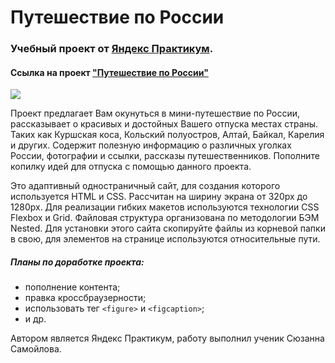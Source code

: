 # Путешествие по России 
### Учебный проект от [Яндекс Практикум](https://praktikum.yandex.ru/).  
#### Ссылка на проект ["Путешествие по России"](https://suzanne-samoilova.github.io/russian-travel/index.html) 
 
 ![](https://lamcdn.net/wonderzine.com/post_image-image/XnkpGrQcTs2WlJ3K5um8Jg-small.gif) 
 
Проект предлагает Вам окунуться в мини-путешествие по России, рассказывает о красивых и достойных Вашего отпуска местах страны. Таких как Куршская коса, Кольский полуостров, Алтай, Байкал, Карелия и других. Содержит полезную информацию о различных уголках России, фотографии и ссылки, рассказы путешественников. Пополните копилку идей для отпуска с помощью данного проекта. 
 
Это адаптивный одностраничный сайт, для создания которого используется HTML и CSS. Рассчитан на ширину экрана от 320px до 1280px. Для реализации гибких макетов используются технологии CSS Flexbox и Grid. Файловая структура организована по методологии БЭМ Nested. Для установки этого сайта скопируйте файлы из корневой папки в свою, для элементов на странице используются относительные пути. 
 
##### Планы по доработке проекта: 
- пополнение контента; 
- правка кроссбраузерности; 
- использовать тег `<figure>` и `<figcaption>`; 
- и др. 
 
Автором является Яндекс Практикум, работу выполнил ученик Сюзанна Самойлова.